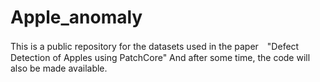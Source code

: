 # Apple_anomaly
This is a public repository for the datasets used in the paper　"Defect Detection of Apples using PatchCore"
And after some time, the code will also be made available.
